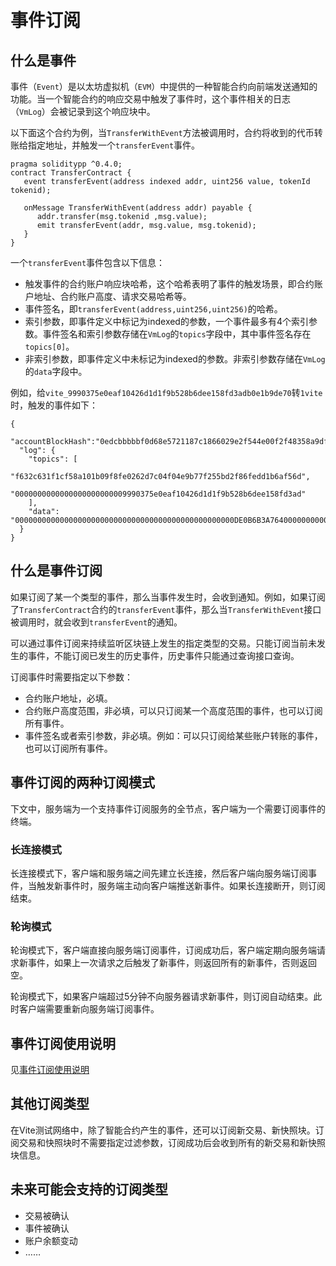 # 事件订阅

## 什么是事件

事件（`Event`）是以太坊虚拟机（`EVM`）中提供的一种智能合约向前端发送通知的功能。当一个智能合约的响应交易中触发了事件时，这个事件相关的日志（`VmLog`）会被记录到这个响应块中。

以下面这个合约为例，当`TransferWithEvent`方法被调用时，合约将收到的代币转账给指定地址，并触发一个`transferEvent`事件。
```
pragma soliditypp ^0.4.0;
contract TransferContract {
   event transferEvent(address indexed addr, uint256 value, tokenId tokenid);
   
   onMessage TransferWithEvent(address addr) payable {
      addr.transfer(msg.tokenid ,msg.value);
      emit transferEvent(addr, msg.value, msg.tokenid);      
   }
}
```

一个`transferEvent`事件包含以下信息：
* 触发事件的合约账户响应块哈希，这个哈希表明了事件的触发场景，即合约账户地址、合约账户高度、请求交易哈希等。
* 事件签名，即`transferEvent(address,uint256,uint256)`的哈希。
* 索引参数，即事件定义中标记为indexed的参数，一个事件最多有4个索引参数。事件签名和索引参数存储在`VmLog`的`topics`字段中，其中事件签名存在`topics[0]`。
* 非索引参数，即事件定义中未标记为indexed的参数。非索引参数存储在`VmLog`的`data`字段中。

例如，给`vite_9990375e0eaf10426d1d1f9b528b6dee158fd3adb0e1b9de70`转`1vite`时，触发的事件如下：
```
{
  "accountBlockHash":"0edcbbbbbf0d68e5721187c1866029e2f544e00f2f48358a9df5ca18f5d1d5a2",
  "log": {
    "topics": [
        "f632c631f1cf58a101b09f8fe0262d7c04f04e9b77f255bd2f86fedd1b6af56d",
        "0000000000000000000000009990375e0eaf10426d1d1f9b528b6dee158fd3ad"
    ],
    "data": "0000000000000000000000000000000000000000000000000DE0B6B3A764000000000000000000000000000000000000000000005649544520544f4b454e6e40"
  }
}
```

## 什么是事件订阅

如果订阅了某一个类型的事件，那么当事件发生时，会收到通知。例如，如果订阅了`TransferContract`合约的`transferEvent`事件，那么当`TransferWithEvent`接口被调用时，就会收到`transferEvent`的通知。

可以通过事件订阅来持续监听区块链上发生的指定类型的交易。只能订阅当前未发生的事件，不能订阅已发生的历史事件，历史事件只能通过查询接口查询。

订阅事件时需要指定以下参数：
* 合约账户地址，必填。
* 合约账户高度范围，非必填，可以只订阅某一个高度范围的事件，也可以订阅所有事件。
* 事件签名或者索引参数，非必填。例如：可以只订阅给某些账户转账的事件，也可以订阅所有事件。

## 事件订阅的两种订阅模式

下文中，服务端为一个支持事件订阅服务的全节点，客户端为一个需要订阅事件的终端。

### 长连接模式

长连接模式下，客户端和服务端之间先建立长连接，然后客户端向服务端订阅事件，当触发新事件时，服务端主动向客户端推送新事件。如果长连接断开，则订阅结束。

### 轮询模式

轮询模式下，客户端直接向服务端订阅事件，订阅成功后，客户端定期向服务端请求新事件，如果上一次请求之后触发了新事件，则返回所有的新事件，否则返回空。

轮询模式下，如果客户端超过5分钟不向服务器请求新事件，则订阅自动结束。此时客户端需要重新向服务端订阅事件。

## 事件订阅使用说明

见[事件订阅使用说明](../../api/rpc/subscribe.html#使用说明)

## 其他订阅类型

在Vite测试网络中，除了智能合约产生的事件，还可以订阅新交易、新快照块。订阅交易和快照块时不需要指定过滤参数，订阅成功后会收到所有的新交易和新快照块信息。

## 未来可能会支持的订阅类型

* 交易被确认
* 事件被确认
* 账户余额变动
* ……
